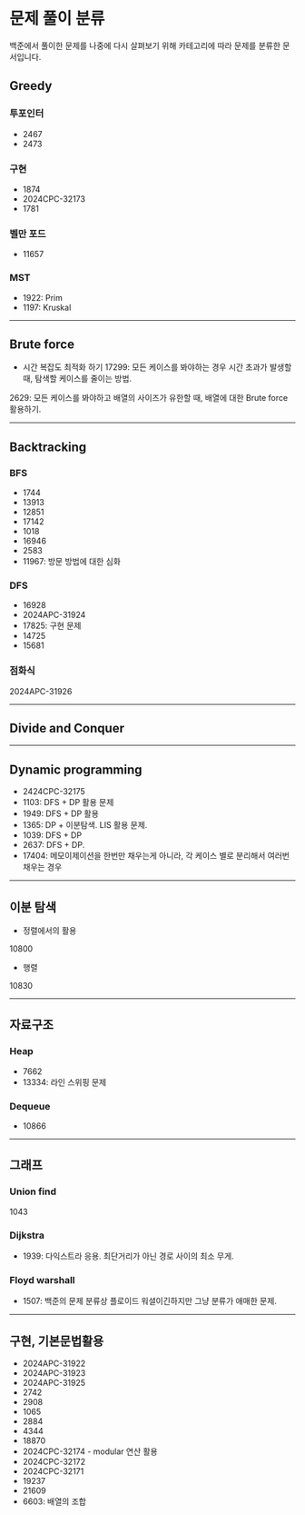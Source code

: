 # 문제 풀이 분류

백준에서 풀이한 문제를 나중에 다시 살펴보기 위해 
카테고리에 따라 문제를 분류한 문서입니다. 

## Greedy

### 투포인터

* 2467
* 2473

### 구현 

* 1874
* 2024CPC-32173
* 1781

### 벨만 포드

* 11657

### MST 

* 1922: Prim 
* 1197: Kruskal
---

## Brute force 

* 시간 복잡도 최적화 하기 
17299: 모든 케이스를 봐야하는 경우 시간 초과가 발생할 때, 탐색할 케이스를 줄이는 방법.

2629: 모든 케이스를 봐야하고 배열의 사이즈가 유한할 때, 배열에 대한 Brute force 활용하기.

---

## Backtracking

### BFS

* 1744
* 13913
* 12851
* 17142
* 1018
* 16946
* 2583
* 11967: 방문 방법에 대한 심화 

### DFS 

* 16928
* 2024APC-31924
* 17825: 구현 문제 
* 14725
* 15681

### 점화식
2024APC-31926

---

## Divide and Conquer 

---

## Dynamic programming
* 2424CPC-32175
* 1103: DFS + DP 활용 문제
* 1949: DFS + DP 활용 
* 1365: DP + 이분탐색. LIS 활용 문제. 
* 1039: DFS + DP
* 2637: DFS + DP. 
* 17404: 메모이제이션을 한번만 채우는게 아니라, 각 케이스 별로 분리해서 여러번 채우는 경우
---

## 이분 탐색
* 정렬에서의 활용 

10800

* 행렬

10830


---

## 자료구조 

### Heap 

* 7662
* 13334: 라인 스위핑 문제

### Dequeue

* 10866

---

## 그래프 

### Union find 

1043


### Dijkstra

* 1939: 다익스트라 응용. 최단거리가 아닌 경로 사이의 최소 무게.


### Floyd warshall

* 1507: 백준의 문제 분류상 플로이드 워셜이긴하지만 그냥 분류가 애매한 문제.



---

## 구현, 기본문법활용
* 2024APC-31922
* 2024APC-31923
* 2024APC-31925
* 2742
* 2908
* 1065
* 2884
* 4344
* 18870
* 2024CPC-32174 - modular 연산 활용 
* 2024CPC-32172
* 2024CPC-32171
* 19237
* 21609
* 6603: 배열의 조합
